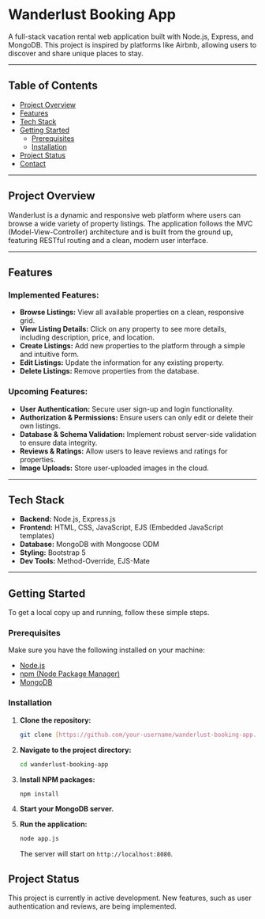 # Wanderlust Booking App
A full-stack vacation rental web application built with Node.js, Express, and MongoDB. This project is inspired by platforms like Airbnb, allowing users to discover and share unique places to stay.

---

## Table of Contents

- [Project Overview](#project-overview)
- [Features](#features)
- [Tech Stack](#tech-stack)
- [Getting Started](#getting-started)
  - [Prerequisites](#prerequisites)
  - [Installation](#installation)
- [Project Status](#project-status)
- [Contact](#contact)

---

## Project Overview

Wanderlust is a dynamic and responsive web platform where users can browse a wide variety of property listings. The application follows the MVC (Model-View-Controller) architecture and is built from the ground up, featuring RESTful routing and a clean, modern user interface.

---

## Features

### Implemented Features:
- **Browse Listings:** View all available properties on a clean, responsive grid.
- **View Listing Details:** Click on any property to see more details, including description, price, and location.
- **Create Listings:** Add new properties to the platform through a simple and intuitive form.
- **Edit Listings:** Update the information for any existing property.
- **Delete Listings:** Remove properties from the database.

### Upcoming Features:
- **User Authentication:** Secure user sign-up and login functionality.
- **Authorization & Permissions:** Ensure users can only edit or delete their own listings.
- **Database & Schema Validation:** Implement robust server-side validation to ensure data integrity.
- **Reviews & Ratings:** Allow users to leave reviews and ratings for properties.
- **Image Uploads:** Store user-uploaded images in the cloud.

---

## Tech Stack

- **Backend:** Node.js, Express.js
- **Frontend:** HTML, CSS, JavaScript, EJS (Embedded JavaScript templates)
- **Database:** MongoDB with Mongoose ODM
- **Styling:** Bootstrap 5
- **Dev Tools:** Method-Override, EJS-Mate

---

## Getting Started

To get a local copy up and running, follow these simple steps.

### Prerequisites

Make sure you have the following installed on your machine:
- [Node.js](https://nodejs.org/en/)
- [npm (Node Package Manager)](https://www.npmjs.com/)
- [MongoDB](https://www.mongodb.com/try/download/community)

### Installation

1.  **Clone the repository:**
    ```sh
    git clone [https://github.com/your-username/wanderlust-booking-app.git](https://github.com/your-username/wanderlust-booking-app.git)
    ```
2.  **Navigate to the project directory:**
    ```sh
    cd wanderlust-booking-app
    ```
3.  **Install NPM packages:**
    ```sh
    npm install
    ```
4.  **Start your MongoDB server.**

5.  **Run the application:**
    ```sh
    node app.js
    ```
    The server will start on `http://localhost:8080`.



## Project Status

This project is currently in active development. New features, such as user authentication and reviews, are being implemented.

